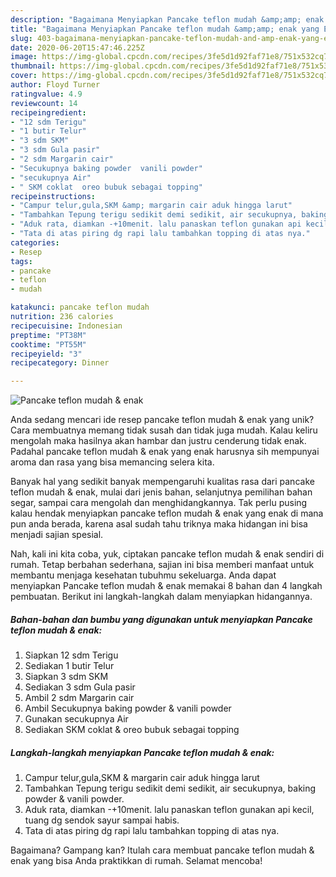 ```yaml
---
description: "Bagaimana Menyiapkan Pancake teflon mudah &amp;amp; enak yang Enak"
title: "Bagaimana Menyiapkan Pancake teflon mudah &amp;amp; enak yang Enak"
slug: 403-bagaimana-menyiapkan-pancake-teflon-mudah-and-amp-enak-yang-enak
date: 2020-06-20T15:47:46.225Z
image: https://img-global.cpcdn.com/recipes/3fe5d1d92faf71e8/751x532cq70/pancake-teflon-mudah-enak-foto-resep-utama.jpg
thumbnail: https://img-global.cpcdn.com/recipes/3fe5d1d92faf71e8/751x532cq70/pancake-teflon-mudah-enak-foto-resep-utama.jpg
cover: https://img-global.cpcdn.com/recipes/3fe5d1d92faf71e8/751x532cq70/pancake-teflon-mudah-enak-foto-resep-utama.jpg
author: Floyd Turner
ratingvalue: 4.9
reviewcount: 14
recipeingredient:
- "12 sdm Terigu"
- "1 butir Telur"
- "3 sdm SKM"
- "3 sdm Gula pasir"
- "2 sdm Margarin cair"
- "Secukupnya baking powder  vanili powder"
- "secukupnya Air"
- " SKM coklat  oreo bubuk sebagai topping"
recipeinstructions:
- "Campur telur,gula,SKM &amp; margarin cair aduk hingga larut"
- "Tambahkan Tepung terigu sedikit demi sedikit, air secukupnya, baking powder &amp; vanili powder."
- "Aduk rata, diamkan -+10menit. lalu panaskan teflon gunakan api kecil, tuang dg sendok sayur sampai habis."
- "Tata di atas piring dg rapi lalu tambahkan topping di atas nya."
categories:
- Resep
tags:
- pancake
- teflon
- mudah

katakunci: pancake teflon mudah 
nutrition: 236 calories
recipecuisine: Indonesian
preptime: "PT38M"
cooktime: "PT55M"
recipeyield: "3"
recipecategory: Dinner

---
```



![Pancake teflon mudah &amp; enak](https://img-global.cpcdn.com/recipes/3fe5d1d92faf71e8/751x532cq70/pancake-teflon-mudah-enak-foto-resep-utama.jpg)

Anda sedang mencari ide resep pancake teflon mudah &amp; enak yang unik? Cara membuatnya memang tidak susah dan tidak juga mudah. Kalau keliru mengolah maka hasilnya akan hambar dan justru cenderung tidak enak. Padahal pancake teflon mudah &amp; enak yang enak harusnya sih mempunyai aroma dan rasa yang bisa memancing selera kita.

Banyak hal yang sedikit banyak mempengaruhi kualitas rasa dari pancake teflon mudah &amp; enak, mulai dari jenis bahan, selanjutnya pemilihan bahan segar, sampai cara mengolah dan menghidangkannya. Tak perlu pusing kalau hendak menyiapkan pancake teflon mudah &amp; enak yang enak di mana pun anda berada, karena asal sudah tahu triknya maka hidangan ini bisa menjadi sajian spesial.




Nah, kali ini kita coba, yuk, ciptakan pancake teflon mudah &amp; enak sendiri di rumah. Tetap berbahan sederhana, sajian ini bisa memberi manfaat untuk membantu menjaga kesehatan tubuhmu sekeluarga. Anda dapat menyiapkan Pancake teflon mudah &amp; enak memakai 8 bahan dan 4 langkah pembuatan. Berikut ini langkah-langkah dalam menyiapkan hidangannya.

<!--inarticleads1-->

##### Bahan-bahan dan bumbu yang digunakan untuk menyiapkan Pancake teflon mudah &amp; enak:

1. Siapkan 12 sdm Terigu
1. Sediakan 1 butir Telur
1. Siapkan 3 sdm SKM
1. Sediakan 3 sdm Gula pasir
1. Ambil 2 sdm Margarin cair
1. Ambil Secukupnya baking powder &amp; vanili powder
1. Gunakan secukupnya Air
1. Sediakan  SKM coklat &amp; oreo bubuk sebagai topping




<!--inarticleads2-->

##### Langkah-langkah menyiapkan Pancake teflon mudah &amp; enak:

1. Campur telur,gula,SKM &amp; margarin cair aduk hingga larut
1. Tambahkan Tepung terigu sedikit demi sedikit, air secukupnya, baking powder &amp; vanili powder.
1. Aduk rata, diamkan -+10menit. lalu panaskan teflon gunakan api kecil, tuang dg sendok sayur sampai habis.
1. Tata di atas piring dg rapi lalu tambahkan topping di atas nya.




Bagaimana? Gampang kan? Itulah cara membuat pancake teflon mudah &amp; enak yang bisa Anda praktikkan di rumah. Selamat mencoba!
